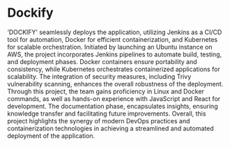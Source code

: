 # Dockify
‘DOCKIFY’ seamlessly deploys the application, utilizing Jenkins as a CI/CD tool for automation, Docker for efficient containerization, and Kubernetes for scalable orchestration. Initiated by launching an Ubuntu instance on AWS, the project incorporates Jenkins pipelines to automate build, testing, and deployment phases. Docker containers ensure portability and consistency, while Kubernetes orchestrates containerized applications for scalability. The integration of security measures, including Trivy vulnerability scanning, enhances the overall robustness of the deployment. Through this project, the team gains proficiency in Linux and Docker commands, as well as hands-on experience with JavaScript and React for development. The documentation phase, encapsulates insights, ensuring knowledge transfer and facilitating future improvements. Overall, this project highlights the synergy of modern DevOps practices and containerization technologies in achieving a streamlined and automated deployment of the application.
